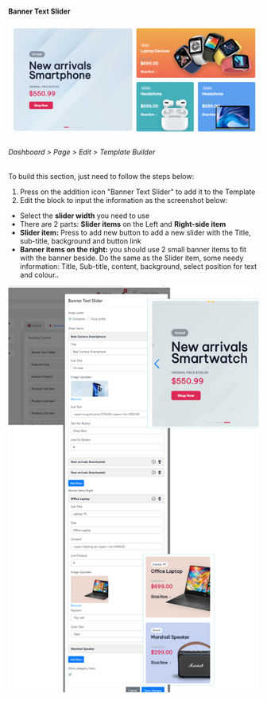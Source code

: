 #### Banner Text Slider 

![](/assets/images/banner-text-slider-block/c0bc572049f941257c2196b15d31a800.png)

###### Dashboard &gt; Page &gt; Edit &gt; Template Builder 

 To build this section, just need to follow the steps below:

1. Press on the addition icon "Banner Text Slider" to add it to the Template
2. Edit the block to input the information as the screenshot below:
 
- Select the **slider width** you need to use
- There are 2 parts: **Slider items** on the Left and **Right-side item**
- **Slider item:** Press to add new button to add a new slider with the Title, sub-title, background and button link
- **Banner items on the right:** you should use 2 small banner items to fit with the banner beside. Do the same as the Slider item, some needy information: Title, Sub-title, content, background, select position for text and colour..
 
![](/assets/images/banner-text-slider-block/ebaed4561ea69c073d09274816cb8020.png)
